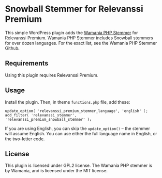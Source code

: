 # Snowball Stemmer for Relevanssi Premium

This simple WordPress plugin adds the [Wamania PHP Stemmer](https://github.com/wamania/php-stemmer) for Relevanssi Premium. Wamania PHP Stemmer includes Snowball stemmers for over dozen languages. For the exact list, see the Wamania PHP Stemmer Github.

## Requirements

Using this plugin requires Relevanssi Premium.

## Usage

Install the plugin. Then, in theme `functions.php` file, add these:

```
update_option( 'relevanssi_premium_stemmer_language', 'english' );
add_filter( 'relevanssi_stemmer', 'relevanssi_premium_snowball_stemmer' );
```

If you are using English, you can skip the `update_option()` – the stemmer will assume English. You can use either the full language name in English, or the two-letter code.

## License

This plugin is licensed under GPL2 license. The Wamania PHP stemmer is by Wamania, and is licensed under the MIT license.